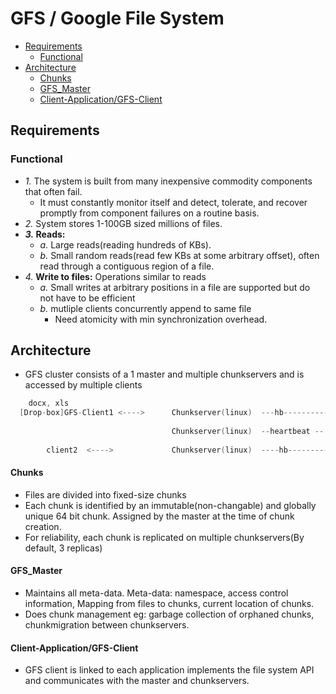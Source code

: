 # GFS / Google File System

- [Requirements](#Requirements)
  - [Functional](#Functional)
- [Architecture](#Architecture)
  - [Chunks](#Chunks)
  - [GFS_Master](#GFS_Master)
  - [Client-Application/GFS-Client](#Client-Application/GFS-Client)

## Requirements
### Functional
- _1._ The system is built from many inexpensive commodity components that often fail. 
  - It must constantly monitor itself and detect, tolerate, and recover promptly from component failures on a routine basis. 
- _2._ System stores 1-100GB sized millions of files.
- **_3._ Reads:**
  - _a._ Large reads(reading hundreds of KBs).
  - _b._ Small random reads(read few KBs at some arbitrary offset), often read through a contiguous region of a file.
- _4._ **Write to files:** Operations similar to reads
  - _a._ Small writes at arbitrary positions in a file are supported but do not have to be efficient
  - _b._ mutliple clients concurrently append to same file
    - Need atomicity with min synchronization overhead.

## Architecture
- GFS cluster consists of a 1 master and multiple chunkservers and is accessed by multiple clients
```c
    docx, xls
  [Drop-box]GFS-Client1 <---->      Chunkserver(linux)  ---hb-----------
                                                                        |
                                    Chunkserver(linux)  --heartbeat -- GFS-Master
                                                                        |
        client2	 <---->             Chunkserver(linux)	----hb----------
```
#### Chunks
  - Files are divided into fixed-size chunks
  - Each chunk is identified by an immutable(non-changable) and globally unique 64 bit chunk. Assigned by the master at the time of chunk creation.
  - For reliability, each chunk is replicated on multiple chunkservers(By default, 3 replicas)
#### GFS_Master
  - Maintains all meta-data. Meta-data: namespace, access control information, Mapping from files to chunks, current location of chunks.
  - Does chunk management eg: garbage collection of orphaned chunks, chunkmigration between chunkservers.
#### Client-Application/GFS-Client
  - GFS client is linked to each application implements the file system API and communicates with the master and chunkservers.
